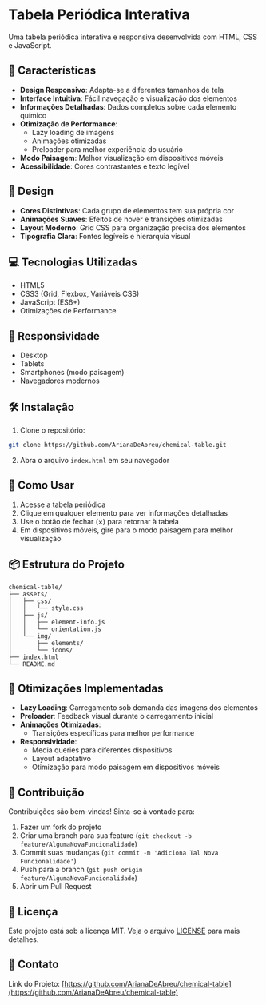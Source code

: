 # Tabela Periódica Interativa

Uma tabela periódica interativa e responsiva desenvolvida com HTML, CSS e JavaScript.

## 🚀 Características

- **Design Responsivo**: Adapta-se a diferentes tamanhos de tela
- **Interface Intuitiva**: Fácil navegação e visualização dos elementos
- **Informações Detalhadas**: Dados completos sobre cada elemento químico
- **Otimização de Performance**:
  - Lazy loading de imagens
  - Animações otimizadas
  - Preloader para melhor experiência do usuário
- **Modo Paisagem**: Melhor visualização em dispositivos móveis
- **Acessibilidade**: Cores contrastantes e texto legível

## 🎨 Design

- **Cores Distintivas**: Cada grupo de elementos tem sua própria cor
- **Animações Suaves**: Efeitos de hover e transições otimizadas
- **Layout Moderno**: Grid CSS para organização precisa dos elementos
- **Tipografia Clara**: Fontes legíveis e hierarquia visual

## 💻 Tecnologias Utilizadas

- HTML5
- CSS3 (Grid, Flexbox, Variáveis CSS)
- JavaScript (ES6+)
- Otimizações de Performance

## 📱 Responsividade

- Desktop
- Tablets
- Smartphones (modo paisagem)
- Navegadores modernos

## 🛠️ Instalação

1. Clone o repositório:

```bash
git clone https://github.com/ArianaDeAbreu/chemical-table.git
```

2. Abra o arquivo `index.html` em seu navegador

## 🚀 Como Usar

1. Acesse a tabela periódica
2. Clique em qualquer elemento para ver informações detalhadas
3. Use o botão de fechar (×) para retornar à tabela
4. Em dispositivos móveis, gire para o modo paisagem para melhor visualização

## 📦 Estrutura do Projeto

```
chemical-table/
├── assets/
│   ├── css/
│   │   └── style.css
│   ├── js/
│   │   ├── element-info.js
│   │   └── orientation.js
│   └── img/
│       ├── elements/
│       └── icons/
├── index.html
└── README.md
```

## 🔧 Otimizações Implementadas

- **Lazy Loading**: Carregamento sob demanda das imagens dos elementos
- **Preloader**: Feedback visual durante o carregamento inicial
- **Animações Otimizadas**:
  - Transições específicas para melhor performance
- **Responsividade**:
  - Media queries para diferentes dispositivos
  - Layout adaptativo
  - Otimização para modo paisagem em dispositivos móveis

## 🤝 Contribuição

Contribuições são bem-vindas! Sinta-se à vontade para:

1. Fazer um fork do projeto
2. Criar uma branch para sua feature (`git checkout -b feature/AlgumaNovaFuncionalidade`)
3. Commit suas mudanças (`git commit -m 'Adiciona Tal Nova Funcionalidade'`)
4. Push para a branch (`git push origin feature/AlgumaNovaFuncionalidade`)
5. Abrir um Pull Request

## 📄 Licença

Este projeto está sob a licença MIT. Veja o arquivo [LICENSE](LICENSE) para mais detalhes.

## 📧 Contato

Link do Projeto: [https://github.com/ArianaDeAbreu/chemical-table](https://github.com/ArianaDeAbreu/chemical-table)
